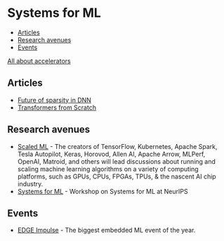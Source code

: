 # Systems for ML

- [Articles](#articles)
- [Research avenues](#research-avenues)
- [Events](#events)

[All about accelerators](./accelerators.md)

## Articles

- [Future of sparsity in DNN](https://www.sigarch.org/the-future-of-sparsity-in-deep-neural-networks/)
- [Transformers from Scratch](http://peterbloem.nl/blog/transformers)

## Research avenues

- [Scaled ML](http://scaledml.org/) - The creators of TensorFlow, Kubernetes, Apache Spark, Tesla Autopilot, Keras, Horovod, Allen AI, Apache Arrow, MLPerf, OpenAI, Matroid, and others will lead discussions about running and scaling machine learning algorithms on a variety of computing platforms, such as GPUs, CPUs, FPGAs, TPUs, & the nascent AI chip industry.
- [Systems for ML](http://learningsys.org/neurips19/) - Workshop on Systems for ML at NeurIPS

## Events

- [EDGE Impulse](https://www.edgeimpulse.com/imagine) - The biggest embedded ML event of the year.